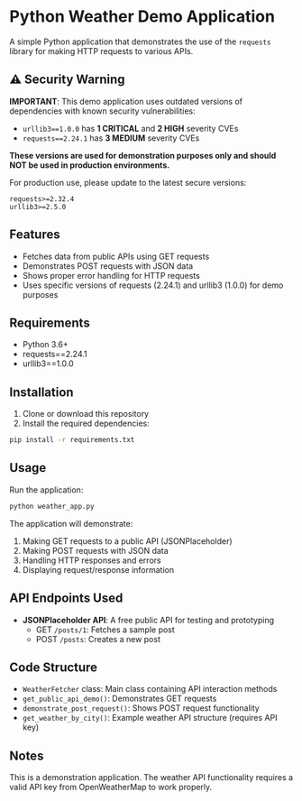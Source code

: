 # Python Weather Demo Application

A simple Python application that demonstrates the use of the `requests` library for making HTTP requests to various APIs.

## ⚠️ Security Warning

**IMPORTANT**: This demo application uses outdated versions of dependencies with known security vulnerabilities:

- `urllib3==1.0.0` has **1 CRITICAL** and **2 HIGH** severity CVEs
- `requests==2.24.1` has **3 MEDIUM** severity CVEs

**These versions are used for demonstration purposes only and should NOT be used in production environments.**

For production use, please update to the latest secure versions:
```
requests>=2.32.4
urllib3>=2.5.0
```

## Features

- Fetches data from public APIs using GET requests
- Demonstrates POST requests with JSON data
- Shows proper error handling for HTTP requests
- Uses specific versions of requests (2.24.1) and urllib3 (1.0.0) for demo purposes

## Requirements

- Python 3.6+
- requests==2.24.1
- urllib3==1.0.0

## Installation

1. Clone or download this repository
2. Install the required dependencies:

```bash
pip install -r requirements.txt
```

## Usage

Run the application:

```bash
python weather_app.py
```

The application will demonstrate:
1. Making GET requests to a public API (JSONPlaceholder)
2. Making POST requests with JSON data
3. Handling HTTP responses and errors
4. Displaying request/response information

## API Endpoints Used

- **JSONPlaceholder API**: A free public API for testing and prototyping
  - GET `/posts/1`: Fetches a sample post
  - POST `/posts`: Creates a new post

## Code Structure

- `WeatherFetcher` class: Main class containing API interaction methods
- `get_public_api_demo()`: Demonstrates GET requests
- `demonstrate_post_request()`: Shows POST request functionality
- `get_weather_by_city()`: Example weather API structure (requires API key)

## Notes

This is a demonstration application. The weather API functionality requires a valid API key from OpenWeatherMap to work properly.
